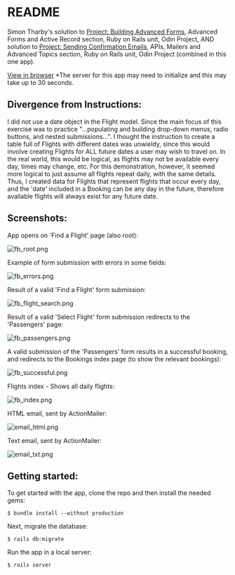 # README

Simon Tharby's solution to [Project: Building Advanced Forms](https://www.theodinproject.com/courses/ruby-on-rails/lessons/building-advanced-forms?ref=lnav), Advanced Forms and Active Record section, Ruby on Rails unit, Odin Project, AND solution to [Project: Sending Confirmation Emails](https://www.theodinproject.com/courses/ruby-on-rails/lessons/sending-confirmation-emails?ref=lnav), APIs, Mailers and Advanced Topics section, Ruby on Rails unit, Odin Project (combined in this one app).

[View in browser](https://dream-flights-simontharby.herokuapp.com/) \*The server for this app may need to initialize and this may take up to 30 seconds.

## Divergence from Instructions:

I did not use a date object in the Flight model. Since the main focus of this exercise was to practice "...populating and building drop-down menus, radio buttons, and nested submissions...". I thought the instruction to create a table full of Flights with different dates was unwieldy, since this would involve creating Flights for ALL future dates a user may wish to travel on. In the real world, this would be logical, as flights may not be available every day, times may change, etc. For this demonstration, however, it seemed more logical to just assume all flights repeat daily, with the same details. Thus, I created data for Flights that represent flights that occur every day, and the 'date' included in a Booking can be any day in the future, therefore available flights will always exist for any future date.

## Screenshots:

App opens on 'Find a Flight' page (also root):

![fb_root.png](app/assets/images/fb_root.png)

Example of form submission with errors in some fields:

![fb_errors.png](app/assets/images/fb_errors.png)

Result of a valid 'Find a Flight' form submission:

![fb_flight_search.png](app/assets/images/fb_flight_search.png)

Result of a valid 'Select Flight' form submission redirects to the 'Passengers' page:

![fb_passengers.png](app/assets/images/fb_passengers.png)

A valid submission of the 'Passengers' form results in a successful booking, and redirects to the Bookings index page (to show the relevant bookings):

![fb_successful.png](app/assets/images/fb_successful.png)

Flights index - Shows all daily flights:

![fb_index.png](app/assets/images/fb_index.png)

HTML email, sent by ActionMailer:

![email_html.png](app/assets/images/email_html.png)

Text email, sent by ActionMailer:

![email_txt.png](app/assets/images/email_txt.png)

## Getting started:

To get started with the app, clone the repo and then install the needed gems:

```
$ bundle install --without production
```

Next, migrate the database:

```
$ rails db:migrate
```

Run the app in a local server:

```
$ rails server
```
